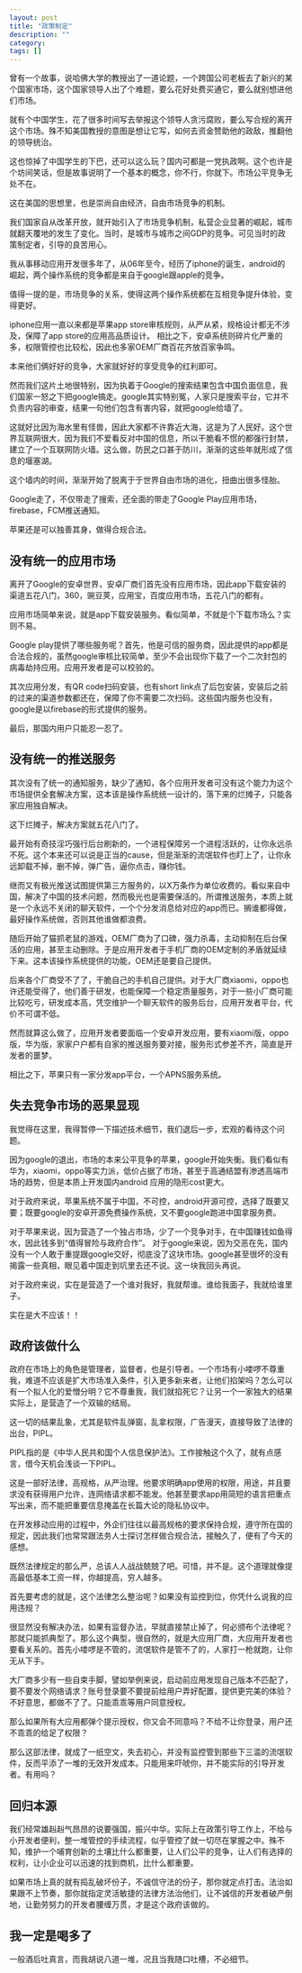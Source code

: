 ```yaml
---
layout: post
title: "政策制定"
description: ""
category: 
tags: []
---
```



曾有一个故事，说哈佛大学的教授出了一道论题，一个跨国公司老板去了新兴的某个国家市场，这个国家领导人出了个难题，要么花好处费买通它，要么就别想进他们市场。

就有个中国学生，花了很多时间写去举报这个领导人贪污腐败，要么写合规的离开这个市场。殊不知美国教授的意图是想让它写，如何去资金赞助他的政敌，推翻他的领导统治。

这也惊掉了中国学生的下巴，还可以这么玩？国内可都是一党执政啊。这个也许是个坊间笑话，但是故事说明了一个基本的概念，你不行，你就下。市场公平竞争无处不在。

这在美国的思想里，也是崇尚自由经济，自由市场竞争的机制。

我们国家自从改革开放，就开始引入了市场竞争机制，私营企业显著的崛起，城市就翻天覆地的发生了变化。当时，是城市与城市之间GDP的竞争。可见当时的政策制定者，引导的良苦用心。

我从事移动应用开发很多年了，从06年至今，经历了iphone的诞生，android的崛起，两个操作系统的竞争都是来自于google跟apple的竞争。

值得一提的是，市场竞争的关系，使得这两个操作系统都在互相竞争提升体验，变得更好。

iphone应用一直以来都是苹果app store审核规则，从严从紧，规格设计都无不涉及，保障了app store的应用高品质设计。
相比之下，安卓系统则碎片化严重的多，权限管控也比较松，因此也多家OEM厂商百花齐放百家争鸣。

本来他们俩好好的竞争，大家就好好的享受竞争的红利即可。

然而我们这片土地很特别，因为执着于Google的搜索结果包含中国负面信息，我们国家一怒之下把google搞走。google其实特别冤，人家只是搜索平台，它并不负责内容的审查，结果一句他们包含有害内容，就把google给墙了。

这就好比因为海水里有怪兽，因此大家都不许靠近大海，这是为了人民好。这个世界互联网很大，因为我们不爱看反对中国的信息，所以干脆看不惯的都强行封禁，建立了一个互联网防火墙。这么做，防民之口甚于防川，渐渐的这些年就形成了信息的堰塞湖。

这个墙内的时间，渐渐开始了脱离于于世界自由市场的进化，扭曲出很多怪胎。

Google走了，不仅带走了搜索，还全面的带走了Google Play应用市场，firebase，FCM推送通知。

苹果还是可以独善其身，做得合规合法。

## 没有统一的应用市场
离开了Google的安卓世界，安卓厂商们首先没有应用市场，因此app下载安装的渠道五花八门，360，豌豆荚，应用宝，百度应用市场，五花八门的都有。

应用市场简单来说，就是app下载安装服务。看似简单，不就是个下载市场么？实则不易。

Google play提供了哪些服务呢？首先，他是可信的服务商，因此提供的app都是合法合规的，虽然google审核比较简单，至少不会出现你下载了一个二次封包的病毒劫持应用。应用开发者是可以校验的。

其次应用分发，有QR code扫码安装，也有short link点了后包安装，安装后之前的过来的渠道参数都还在，保障了你不需要二次扫码。这些国内服务也没有，google是以firebase的形式提供的服务。

最后，那国内用户只能忍一忍了。

## 没有统一的推送服务
其次没有了统一的通知服务，缺少了通知，各个应用开发者可没有这个能力为这个市场提供全套解决方案，这本该是操作系统统一设计的，落下来的烂摊子，只能各家应用独自解决。

这下烂摊子，解决方案就五花八门了。

最开始有奇技淫巧强行后台刷新的，一个进程保障另一个进程活跃的，让你永远杀不死。这个本来还可以说是正当的cause，但是渐渐的流氓软件也盯上了，让你永远卸载不掉，删不掉，弹广告，逼你点击，赚你钱。

继而又有极光推送试图提供第三方服务的，以X万条作为单位收费的。看似来自中国，解决了中国的技术问题，然而极光也是需要保活的。所谓推送服务，本质上就是一个永远不关闭的聊天软件，一个个分发消息给对应的app而已。搁谁都得做，最好操作系统做，否则其他谁做都浪费。

随后开始了猫抓老鼠的游戏，OEM厂商为了口碑，强力杀毒，主动抑制在后台保活的应用，甚至主动删除。于是应用开发者于手机厂商的OEM定制的矛盾就延续下来。这本该操作系统提供的功能，OEM还是要自己提供。

后来各个厂商受不了了，干脆自己的手机自己提供。对于大厂商xiaomi，oppo也许还能受得了，他们善于研发，也能保障一个稳定质量服务，对于一些小厂商可能比较吃亏，研发成本高，凭空维护一个聊天软件的服务后台，应用开发者平台，代价不可谓不低。

然而就算这么做了，应用开发者要面临一个安卓开发应用，要有xiaomi版，oppo版，华为版，家家户户都有自家的推送服务要对接，服务形式参差不齐，简直是开发者的噩梦。

相比之下，苹果只有一家分发app平台，一个APNS服务系统。

## 失去竞争市场的恶果显现

我觉得在这里，我得暂停一下描述技术细节，我们退后一步，宏观的看待这个问题。

因为google的退出，市场的本来公平竞争的苹果，google开始失衡。我们看似有华为，xiaomi，oppo等实力派，低价占据了市场，甚至于高通结盟有渗透高端市场的趋势，但是本质上开发国内android 应用的隐形cost更大。

对于政府来说，苹果系统不属于中国，不可控，android开源可控，选择了既要又要；既要google的安卓开源免费操作系统，又不要google跑进中国拿服务费。

对于苹果来说，因为营造了一个独占市场，少了一个竞争对手，在中国赚钱如鱼得水，因此钱多到“值得冒险与政府合作”。
对于google来说，因为交恶在先，国内没有一个人敢于重提跟google交好，彻底没了这块市场。google甚至很坏的没有揭露一些真相，眼见着中国走到坑里去还不说。这一块我回头再说。

对于政府来说，实在是营造了一个谁对我好，我就帮谁。谁给我面子，我就给谁里子。

实在是大不应该！！

## 政府该做什么

政府在市场上的角色是管理者，监督者，也是引导者。一个市场有小喽啰不尊重我，难道不应该是扩大市场准入条件，引入更多新来者，让他们掐架吗？怎么可以有一个拟人化的爱憎分明？它不尊重我，我们就掐死它？让另一个一家独大的结果实际上，是营造了一个双输的结局。

这一切的结果乱象，尤其是软件乱弹窗，乱拿权限，广告漫天，直接导致了法律的出台，PIPL。

PIPL指的是《中华人民共和国个人信息保护法》。工作接触这个久了，就有点感言，借今天机会浅谈一下PIPL。

这是一部好法律，高规格，从严治理。他要求明确app使用的权限，用途，并且要求没有获得用户允许，连网络请求都不能发。他甚至要求app用简短的语言把重点写出来，而不能把重要信息掩盖在长篇大论的隐私协议中。

在开发移动应用的过程中，外企们往往以最高规格的要求保持合规，遵守所在国的规定，因此我们也常常跟法务人士探讨怎样做合规合法，接触久了，便有了今天的感想。

既然法律规定的那么严，总该人人战战兢兢了吧。可惜，并不是。这个道理就像提高最低基本工资一样，你越提高，穷人越多。

首先要考虑的就是，这个法律怎么整治呢？如果没有监控到位，你凭什么说我的应用违规？

很显然没有解决办法，如果有监督办法，早就直接禁止掉了，何必颁布个法律呢？那就只能抓典型了。那么这个典型，很自然的，就是大应用厂商，大应用开发者也要看关系的。首先小喽啰是不管的，流氓软件是管不了的，人家打一枪就跑，让你无从下手。

大厂商多少有一些自束手脚，譬如举例来说，启动前应用发现自己版本不匹配了，要不要发个网络请求？账号登录要不要提前给用户弄好配置，提供更完美的体验？ 不好意思，都做不了了。只能乖乖等用户同意授权。

那么如果所有大应用都弹个提示授权，你又会不同意吗？不给不让你登录，用户还不乖乖的给足了权限？

那么这部法律，就成了一纸空文，失去初心，并没有监控管到那些下三滥的流氓软件，反而平添了一堆的无效开发成本。只能用来吓唬你，并不能实际的引导开发者。有用吗？


## 回归本源

我们经常雄赳赳气昂昂的说要强国，振兴中华。实际上在政策引导工作上，不给与小开发者便利，整一堆管控的手续流程，似乎管控了就一切尽在掌握之中。殊不知，维护一个哺育创新的土壤比什么都重要，让人们公平的竞争，让人们有选择的权利，让小企业可以迅速的找到商机，比什么都重要。

如果市场上真的就有捣乱破坏份子，不诚信守法的份子，那你就定点打击。法治如果跟不上节奏，那你就指定灵活敏捷的法律方法治他们，让不诚信的开发者破产倒地，让勤劳努力的开发者腰缠万贯，才是这个政府该做的。

## 我一定是喝多了

一般酒后吐真言，而我胡说八道一堆，况且当我随口吐槽，不必细节。









